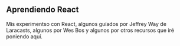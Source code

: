 ## Aprendiendo React

Mis experimentso con React, algunos guíados por Jeffrey Way de Laracasts,
algunos por Wes Bos y algunos por otros recursos que iré poniendo aquí.

